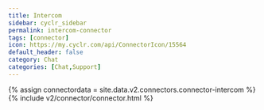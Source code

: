 ```yaml
---
title: Intercom
sidebar: cyclr_sidebar
permalink: intercom-connector
tags: [connector]
icon: https://my.cyclr.com/api/ConnectorIcon/15564
default_header: false
category: Chat
categories: [Chat,Support]
---
```

{% assign connectordata = site.data.v2.connectors.connector-intercom %}
{% include v2/connector/connector.html %}	